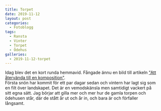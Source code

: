 ```yaml
---
title: Torpet
date: 2019-11-12
layout: post
categories:
  - Fotoblogg
tags:
  - Ransta
  - Vinter
  - Torpet
  - Ödehus
galleries:
  - 2019-11-12-torpet
---
```


Idag blev det en kort runda hemmavid. Fångade ännu en bild till artikeln ["Att återvända till en komposition"](/2019/05/08/att-aterkomma-till-en-komposition/).  
Första snön har kommit för ett par dagar sedan och vintern har lagt sig som en filt över landskapet. Det är en vemodskänsla men samtidigt vackert på sitt egna sätt. Jag börjar att gilla mer och mer hur de gamla torpen och ödehusen står, där de stått år ut och år in, och bara är och förfaller långsamt.
